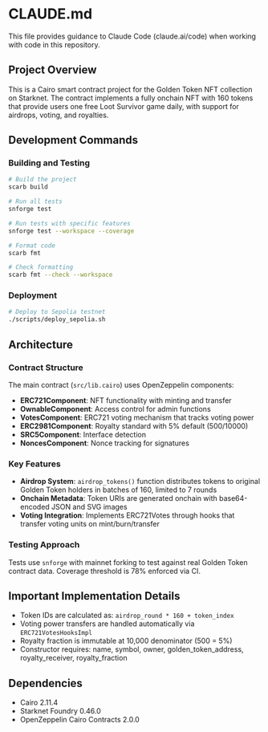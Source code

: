 # CLAUDE.md

This file provides guidance to Claude Code (claude.ai/code) when working with code in this repository.

## Project Overview

This is a Cairo smart contract project for the Golden Token NFT collection on Starknet. The contract implements a fully onchain NFT with 160 tokens that provide users one free Loot Survivor game daily, with support for airdrops, voting, and royalties.

## Development Commands

### Building and Testing

```bash
# Build the project
scarb build

# Run all tests
snforge test

# Run tests with specific features
snforge test --workspace --coverage

# Format code
scarb fmt

# Check formatting
scarb fmt --check --workspace
```

### Deployment

```bash
# Deploy to Sepolia testnet
./scripts/deploy_sepolia.sh
```

## Architecture

### Contract Structure

The main contract (`src/lib.cairo`) uses OpenZeppelin components:

- **ERC721Component**: NFT functionality with minting and transfer
- **OwnableComponent**: Access control for admin functions
- **VotesComponent**: ERC721 voting mechanism that tracks voting power
- **ERC2981Component**: Royalty standard with 5% default (500/10000)
- **SRC5Component**: Interface detection
- **NoncesComponent**: Nonce tracking for signatures

### Key Features

- **Airdrop System**: `airdrop_tokens()` function distributes tokens to original Golden Token holders in batches of 160, limited to 7 rounds
- **Onchain Metadata**: Token URIs are generated onchain with base64-encoded JSON and SVG images
- **Voting Integration**: Implements ERC721Votes through hooks that transfer voting units on mint/burn/transfer

### Testing Approach

Tests use `snforge` with mainnet forking to test against real Golden Token contract data. Coverage threshold is 78% enforced via CI.

## Important Implementation Details

- Token IDs are calculated as: `airdrop_round * 160 + token_index`
- Voting power transfers are handled automatically via `ERC721VotesHooksImpl`
- Royalty fraction is immutable at 10,000 denominator (500 = 5%)
- Constructor requires: name, symbol, owner, golden_token_address, royalty_receiver, royalty_fraction

## Dependencies

- Cairo 2.11.4
- Starknet Foundry 0.46.0
- OpenZeppelin Cairo Contracts 2.0.0
